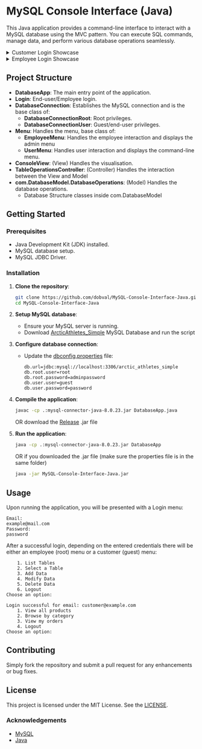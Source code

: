 # MySQL Console Interface (Java)

This Java application provides a command-line interface to interact with a MySQL database using the MVC pattern. You can execute SQL commands, manage data, and perform various database operations seamlessly.

<details>
  <summary>Customer Login Showcase</summary>
	
  https://github.com/dobval/MySQL-Console-Interface-Java/assets/100198047/5b3d9b02-3b60-4368-a516-d15039ee7d4e

</details>
<details>
  <summary>Employee Login Showcase</summary>
	
  https://github.com/dobval/MySQL-Console-Interface-Java/assets/100198047/151f9b7b-b7b8-4aa1-b3c4-182ed79db5b0

</details>



## Project Structure

- **DatabaseApp**: The main entry point of the application.
- **Login**: End-user/Employee login.
- **DatabaseConnection**: Establishes the MySQL connection and is the base class of:
  - **DatabaseConnectionRoot**: Root privileges.
  - **DatabaseConnectionUser**: Guest/end-user privileges.
- **Menu**: Handles the menu, base class of:
  - **EmployeeMenu**: Handles the employee interaction and displays the admin menu
  - **UserMenu**: Handles user interaction and displays the command-line menu.
- **ConsoleView**: (View) Handles the visualisation.
- **TableOperationsController**: (Controller) Handles the interaction between the View and Model
- **com.DatabaseModel.DatabaseOperations**: (Model) Handles the database operations.
	- Database Structure classes inside com.DatabaseModel

## Getting Started

### Prerequisites

- Java Development Kit (JDK) installed.
- MySQL database setup.
- MySQL JDBC Driver.

### Installation

1. **Clone the repository**:
   ```bash
   git clone https://github.com/dobval/MySQL-Console-Interface-Java.git
   cd MySQL-Console-Interface-Java
   ```

2. **Setup MySQL database**:
    - Ensure your MySQL server is running.
    - Download [ArcticAthletes_Simple](arctic_athletes_simple.sql) MySQL Database and run the script

3. **Configure database connection**:
    - Update the [dbconfig.properties](dbconfig.properties) file:
      ```
      db.url=jdbc:mysql://localhost:3306/arctic_athletes_simple
      db.root.user=root
      db.root.password=adminpassword
      db.user.user=guest
      db.user.password=password
      ```

4. **Compile the application**:
   ```bash
   javac -cp .:mysql-connector-java-8.0.23.jar DatabaseApp.java
   ```
   OR download the [Release](https://github.com/dobval/MySQL-Console-Interface-Java/releases) .jar file
   

6. **Run the application**:
   ```bash
   java -cp .:mysql-connector-java-8.0.23.jar DatabaseApp
   ```
   OR if you downloaded the .jar file (make sure the properties file is in the same folder)
   ```bash
   java -jar MySQL-Console-Interface-Java.jar
   ```

## Usage

Upon running the application, you will be presented with a Login menu:

```plaintext
Email: 
example@mail.com
Password: 
password
```

After a successful login, depending on the entered credentials there will be either an employee (root) menu or a customer (guest) menu:

```
   	1. List Tables
	2. Select a Table
	3. Add Data
	4. Modify Data
	5. Delete Data
	6. Logout
Choose an option:
```
```
Login successful for email: customer@example.com
	1. View all products
	2. Browse by category
	3. View my orders
	4. Logout
Choose an option: 
```

## Contributing

Simply fork the repository and submit a pull request for any enhancements or bug fixes.

## License

This project is licensed under the MIT License. See the [LICENSE](LICENSE).

### Acknowledgements

- [MySQL](https://www.mysql.com/)
- [Java](https://www.oracle.com/java/)
